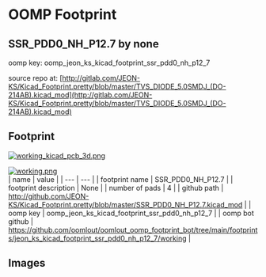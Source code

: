 # OOMP Footprint  
## SSR_PDD0_NH_P12.7  by none  
  
oomp key: oomp_jeon_ks_kicad_footprint_ssr_pdd0_nh_p12_7  
  
source repo at: [http://gitlab.com/JEON-KS/Kicad_Footprint.pretty/blob/master/TVS_DIODE_5.0SMDJ_(DO-214AB).kicad_mod](http://gitlab.com/JEON-KS/Kicad_Footprint.pretty/blob/master/TVS_DIODE_5.0SMDJ_(DO-214AB).kicad_mod)  
## Footprint  
  
[![working_kicad_pcb_3d.png](working_kicad_pcb_3d_600.png)](working_kicad_pcb_3d.png)  
  
[![working.png](working_600.png)](working.png)  
| name | value | 
| --- | --- | 
| footprint name | SSR_PDD0_NH_P12.7 | 
| footprint description | None | 
| number of pads | 4 | 
| github path | http://github.com/JEON-KS/Kicad_Footprint.pretty/blob/master/SSR_PDD0_NH_P12.7.kicad_mod | 
| oomp key | oomp_jeon_ks_kicad_footprint_ssr_pdd0_nh_p12_7 | 
| oomp bot github | https://github.com/oomlout/oomlout_oomp_footprint_bot/tree/main/footprints/jeon_ks_kicad_footprint_ssr_pdd0_nh_p12_7/working | 
## Images  
